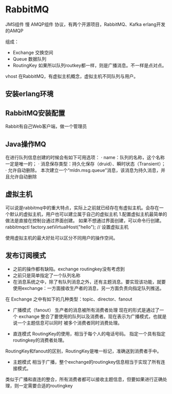 # RabbitMQ

JMS组件 慢
AMQP组件 协议，有两个开源项目，RabbitMQ、Kafka
erlang开发的AMQP

组成：
- Exchange 交换空间
- Queue 数据队列
- RoutingKey 如果所以队列routkey都一样，则是广播消息。不一样是点对点。

vhost 在RabbitMQ，有虚拟主机概念，虚拟主机不同队列与用户。

## 安装erlang环境
## RabbitMQ安装配置

Rabbit有自己Web客户端，做一个管理员


## Java操作MQ
在进行队列信息创建的时候会有如下可用选项：   · name：队列的名称，这个名称一定是唯一的；   · 消息保存类型：持久化保存（druid）、瞬时状态（Transient）；   · 允许自动删除。  本次建立一个“mldn.msg.queue”消息，该消息为持久消息，并且允许自动删除

## 虚拟主机
可以说是rabbitmq中的重大特点，实际上之前就已经存在有虚拟主机。会存在一个默认的虚拟主机，用户也可以建立属于自己的虚拟主机
1.配置虚拟主机最简单的做法是直接在控制台通过界面创建。 如果不想通过界面创建，可以命令行创建。rabbitmqctl
factory.setVirtualHost("hello"); // 设置虚拟主机  

使用虚拟主机的最大好处可以区分不同用户的操作空间。



## 发布订阅模式

- 之前的操作都有缺陷。exchange routingkey没有考虑到
- 之前只是简单指定了一个队列名称
- 在消息系统之中，除了有队列消息之外，还有主题消息。要实现该功能，就要使用exchange：一方面接收生产者的消息，另一方面负责向指定队列推送。

在 Exchange 之中有如下的几种类型：topic、director、fanout

- 广播模式（fanout）
生产者的消息被所有消费者处理
现在的形式是通过了一个 exchange 整合了要使用的队列以及消费者。现在表示为广播模式，也就是说一个主题信息可以同时 被多个消费者同时消费处理。

- 直连模式
 RoutingKey的使用，相当于每个人的电话号码。
 指定一个具有指定routingkey的消费者处理。

 RoutingKey和fanout的区别，RoutingKey是唯一标记，准确送到消费者手中。

 - 主题模式
 相当于广播，整个exchange的routingkey信息相当于实现了所有连接模式。

 类似于广播和直连的整合，所有消费者都可以接收主题信息，但要如果进行正确处理，则一定需要合适的routingkey
